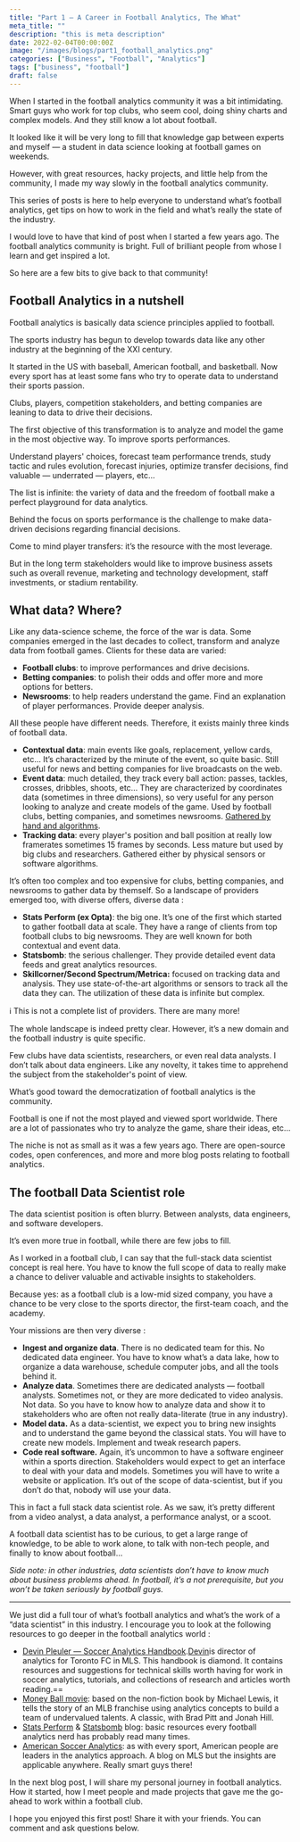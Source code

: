 ```yaml
---
title: "Part 1 — A Career in Football Analytics, The What"
meta_title: ""
description: "this is meta description"
date: 2022-02-04T00:00:00Z
image: "/images/blogs/part1_football_analytics.png"
categories: ["Business", "Football", "Analytics"]
tags: ["business", "football"]
draft: false
---
```



When I started in the football analytics community it was a bit intimidating. Smart guys who work for top clubs, who seem cool, doing shiny charts and complex models. And they still know a lot about football.

It looked like it will be very long to fill that knowledge gap between experts and myself — a student in data science looking at football games on weekends.

However, with great resources, hacky projects, and little help from the community, I made my way slowly in the football analytics community.

This series of posts is here to help everyone to understand what’s football analytics, get tips on how to work in the field and what’s really the state of the industry.

I would love to have that kind of post when I started a few years ago. The football analytics community is bright. Full of brilliant people from whose I learn and get inspired a lot.

So here are a few bits to give back to that community!

## Football Analytics in a nutshell

Football analytics is basically data science principles applied to football.

The sports industry has begun to develop towards data like any other industry at the beginning of the XXI century.

It started in the US with baseball, American football, and basketball. Now every sport has at least some fans who try to operate data to understand their sports passion.

Clubs, players, competition stakeholders, and betting companies are leaning to data to drive their decisions.

The first objective of this transformation is to analyze and model the game in the most objective way. To improve sports performances.

Understand players' choices, forecast team performance trends, study tactic and rules evolution, forecast injuries, optimize transfer decisions, find valuable — underrated — players, etc…

The list is infinite: the variety of data and the freedom of football make a perfect playground for data analytics.

Behind the focus on sports performance is the challenge to make data-driven decisions regarding financial decisions.

Come to mind player transfers: it’s the resource with the most leverage.

But in the long term stakeholders would like to improve business assets such as overall revenue, marketing and technology development, staff investments, or stadium rentability.

## What data? Where?

Like any data-science scheme, the force of the war is data. Some companies emerged in the last decades to collect, transform and analyze data from football games. Clients for these data are varied:

- **Football clubs**: to improve performances and drive decisions.
- **Betting companies**: to polish their odds and offer more and more options for betters.
- **Newsrooms**: to help readers understand the game. Find an explanation of player performances. Provide deeper analysis.

All these people have different needs. Therefore, it exists mainly three kinds of football data.

- **Contextual data**: main events like goals, replacement, yellow cards, etc… It’s characterized by the minute of the event, so quite basic. Still useful for news and betting companies for live broadcasts on the web.
- **Event data**: much detailed, they track every ball action: passes, tackles, crosses, dribbles, shoots, etc… They are characterized by coordinates data (sometimes in three dimensions), so very useful for any person looking to analyze and create models of the game. Used by football clubs, betting companies, and sometimes newsrooms. [Gathered by hand and algorithms](https://youtu.be/ySlAzS8Oouw).
- **Tracking data**: every player's position and ball position at really low framerates sometimes 15 frames by seconds. Less mature but used by big clubs and researchers. Gathered either by physical sensors or software algorithms.

It’s often too complex and too expensive for clubs, betting companies, and newsrooms to gather data by themself. So a landscape of providers emerged too, with diverse offers, diverse data :

- **Stats Perform (ex Opta)**: the big one. It’s one of the first which started to gather football data at scale. They have a range of clients from top football clubs to big newsrooms. They are well known for both contextual and event data.
- **Statsbomb**: the serious challenger. They provide detailed event data feeds and great analytics resources.
- **Skillcorner/Second Spectrum/Metrica:** focused on tracking data and analysis. They use state-of-the-art algorithms or sensors to track all the data they can. The utilization of these data is infinite but complex.

ℹ️ This is not a complete list of providers. There are many more!

The whole landscape is indeed pretty clear. However, it’s a new domain and the football industry is quite specific.

Few clubs have data scientists, researchers, or even real data analysts. I don’t talk about data engineers. Like any novelty, it takes time to apprehend the subject from the stakeholder's point of view.

What’s good toward the democratization of football analytics is the community.

Football is one if not the most played and viewed sport worldwide. There are a lot of passionates who try to analyze the game, share their ideas, etc…

The niche is not as small as it was a few years ago. There are open-source codes, open conferences, and more and more blog posts relating to football analytics.

## The football Data Scientist role

The data scientist position is often blurry. Between analysts, data engineers, and software developers.

It’s even more true in football, while there are few jobs to fill.

As I worked in a football club, I can say that the full-stack data scientist concept is real here. You have to know the full scope of data to really make a chance to deliver valuable and activable insights to stakeholders.

Because yes: as a football club is a low-mid sized company, you have a chance to be very close to the sports director, the first-team coach, and the academy.

Your missions are then very diverse :

- **Ingest and organize data**. There is no dedicated team for this. No dedicated data engineer. You have to know what’s a data lake, how to organize a data warehouse, schedule computer jobs, and all the tools behind it.
- **Analyze data**. Sometimes there are dedicated analysts — football analysts. Sometimes not, or they are more dedicated to video analysis. Not data. So you have to know how to analyze data and show it to stakeholders who are often not really data-literate (true in any industry).
- **Model data.** As a data-scientist, we expect you to bring new insights and to understand the game beyond the classical stats. You will have to create new models. Implement and tweak research papers.
- **Code real software.** Again, it’s uncommon to have a software engineer within a sports direction. Stakeholders would expect to get an interface to deal with your data and models. Sometimes you will have to write a website or application. It’s out of the scope of data-scientist, but if you don’t do that, nobody will use your data.

This in fact a full stack data scientist role. As we saw, it’s pretty different from a video analyst, a data analyst, a performance analyst, or a scoot.

A football data scientist has to be curious, to get a large range of knowledge, to be able to work alone, to talk with non-tech people, and finally to know about football…

_Side note: in other industries, data scientists don’t have to know much about business problems ahead. In football, it’s a not prerequisite, but you won’t be taken seriously by football guys._

---

We just did a full tour of what’s football analytics and what’s the work of a “data scientist” in this industry. I encourage you to look at the following resources to go deeper in the football analytics world :

- [Devin Pleuler — Soccer Analytics Handbook](https://github.com/devinpleuler/analytics-handbook).[Devin](https://twitter.com/devinpleuler)is director of analytics for Toronto FC in MLS. This handbook is diamond. It contains resources and suggestions for technical skills worth having for work in soccer analytics, tutorials, and collections of research and articles worth reading.==
- [Money Ball movie](https://en.wikipedia.org/wiki/Moneyball_(film)): based on the non-fiction book by Michael Lewis, it tells the story of an MLB franchise using analytics concepts to build a team of undervalued talents. A classic, with Brad Pitt and Jonah Hill.
- [Stats Perform](https://www.statsperform.com/resources/) & [Statsbomb](https://statsbomb.com/articles/) blog: basic resources every football analytics nerd has probably read many times.
- [American Soccer Analytics](https://www.americansocceranalysis.com/): as with every sport, American people are leaders in the analytics approach. A blog on MLS but the insights are applicable anywhere. Really smart guys there!

In the next blog post, I will share my personal journey in football analytics. How it started, how I meet people and made projects that gave me the go-ahead to work within a football club.

I hope you enjoyed this first post! Share it with your friends. You can comment and ask questions below.